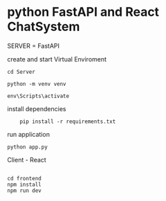 # python FastAPI and React ChatSystem

SERVER = FastAPI

create and start Virtual Enviroment

```
cd Server

python -m venv venv

env\Scripts\activate

```

install dependencies

```
    pip install -r requirements.txt
```

run application

```
python app.py
```

Client - React

```

cd frontend
npm install
npm run dev

```
